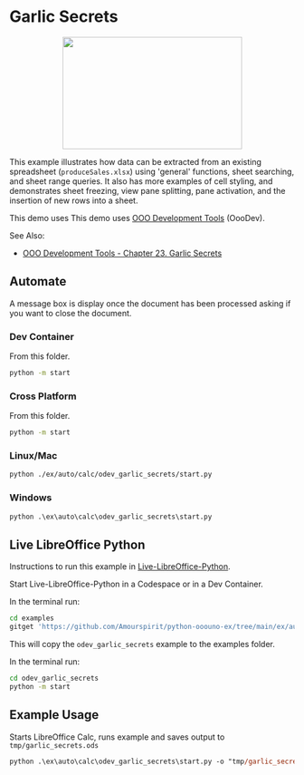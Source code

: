 # Garlic Secrets

<p align="center">
<img src="https://user-images.githubusercontent.com/4193389/203686861-4da84607-f65b-479b-9c9d-0321a3733315.png" width="317" height="198">
</p>

This example illustrates how data can be extracted from an existing spreadsheet (`produceSales.xlsx`) using 'general' functions, sheet searching, and sheet range queries. It also has more examples of cell styling, and demonstrates sheet freezing, view pane splitting, pane activation, and the insertion of new rows into a sheet.

This demo uses This demo uses [OOO Development Tools] (OooDev).

See Also:

- [OOO Development Tools - Chapter 23. Garlic Secrets](https://python-ooo-dev-tools.readthedocs.io/en/latest/odev/part4/chapter23.html)

## Automate

A message box is display once the document has been processed asking if you want to close the document.

### Dev Container

From this folder.

```sh
python -m start
```

### Cross Platform

From this folder.

```sh
python -m start
```

### Linux/Mac

```sh
python ./ex/auto/calc/odev_garlic_secrets/start.py
```

### Windows

```ps
python .\ex\auto\calc\odev_garlic_secrets\start.py
```

## Live LibreOffice Python

Instructions to run this example in [Live-LibreOffice-Python](https://github.com/Amourspirit/live-libreoffice-python).

Start Live-LibreOffice-Python in a Codespace or in a Dev Container.

In the terminal run:

```bash
cd examples
gitget 'https://github.com/Amourspirit/python-ooouno-ex/tree/main/ex/auto/calc/odev_garlic_secrets'
```

This will copy the `odev_garlic_secrets` example to the examples folder.

In the terminal run:

```bash
cd odev_garlic_secrets
python -m start
```

## Example Usage

Starts LibreOffice Calc, runs example and saves output to `tmp/garlic_secrets.ods`

```ps
python .\ex\auto\calc\odev_garlic_secrets\start.py -o "tmp/garlic_secrets.ods"
```

[OOO Development Tools]: https://python-ooo-dev-tools.readthedocs.io/en/latest/

